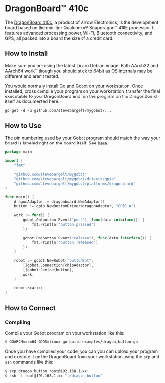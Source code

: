 # DragonBoard™ 410c

The [DragonBoard 410c](http://www.96boards.org/product/dragonboard410c/), a product of Arrow Electronics, is the development board based on the mid-tier Qualcomm® Snapdragon™ 410E processor. It features advanced processing power, Wi-Fi, Bluetooth connectivity, and GPS, all packed into a board the size of a credit card.

## How to Install

Make sure you are using the latest Linaro Debian image. Both AArch32 and AArch64 work™ though you should stick to 64bit as OS internals may be different and aren't tested.

You would normally install Go and Gobot on your workstation. Once installed, cross compile your program on your workstation, transfer the final executable to your DragonBoard and run the program on the DragonBoard itself as documented here.

```
go get -d -u github.com/stevebargelt/mygobot/...
```

## How to Use

The pin numbering used by your Gobot program should match the way your board is labeled right on the board itself. See [here](https://www.96boards.org/db410c-getting-started/HardwareDocs/HWUserManual.md/).

```go
package main

import (
    "fmt"

    "github.com/stevebargelt/mygobot"
    "github.com/stevebargelt/mygobot/drivers/gpio"
    "github.com/stevebargelt/mygobot/platforms/dragonboard"
)

func main() {
    dragonAdaptor := dragonboard.NewAdaptor()
    button := gpio.NewButtonDriver(dragonAdaptor, "GPIO_A")

    work := func() {
        gobot.On(button.Event("push"), func(data interface{}) {
            fmt.Println("button pressed")
        })

        gobot.On(button.Event("release"), func(data interface{}) {
            fmt.Println("button released")
        })
    }

    robot := gobot.NewRobot("buttonBot",
        []gobot.Connection{chipAdaptor},
        []gobot.Device{button},
        work,
    )

    robot.Start()
}
```

## How to Connect

### Compiling

Compile your Gobot program on your workstation like this:

```bash
$ GOARCH=arm64 GOOS=linux go build examples/dragon_button.go
```

Once you have compiled your code, you can you can upload your program and execute it on the DragonBoard from your workstation using the `scp` and `ssh` commands like this:

```bash
$ scp dragon_button root@192.168.1.xx:
$ ssh -t root@192.168.1.xx "./dragon_button"
```
